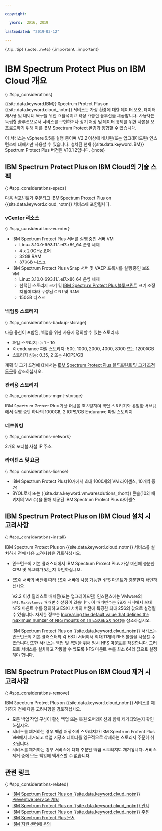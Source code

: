 ```yaml
---

copyright:

  years:  2016, 2019

lastupdated: "2019-03-12"

---
```


{:tip: .tip}
{:note: .note}
{:important: .important}

# IBM Spectrum Protect Plus on IBM Cloud 개요
{: #spp_considerations}

{{site.data.keyword.IBM}} Spectrum Protect Plus on {{site.data.keyword.cloud_notm}} 서비스는 가상 환경에 대한 데이터 보호, 데이터 재사용 및 데이터 복구를 위한 효율적이고 확장 가능한 솔루션을 제공합니다. 사용자는 독립형 솔루션으로서 서비스를 구현하거나 장기 저장 및 데이터 통제를 위한 사본을 오프로드하기 위해 이를 IBM Spectrum Protect 환경과 통합할 수 있습니다.

이 서비스는 vSphere 6.5를 실행 중이며 V2.2 이상에 배치된(또는 업그레이드된) 인스턴스에 대해서만 사용할 수 있습니다. 설치된 현재 {{site.data.keyword.IBM}} Spectrum Protect Plus 버전은 V10.1.2입니다.
{:note}

## IBM Spectrum Protect Plus on IBM Cloud의 기술 스펙
{: #spp_considerations-specs}

다음 컴포넌트가 주문되고 IBM Spectrum Protect Plus on {{site.data.keyword.cloud_notm}} 서비스에 포함됩니다.

### vCenter 리소스
{: #spp_considerations-vcenter}

* IBM Spectrum Protect Plus 서버를 실행 중인 서버 VM
   * Linux 3.10.0-693.11.1.el7.x86_64 운영 체제
   * 4 x 2.0GHz 코어
   * 32GB RAM
   * 370GB 디스크
* IBM Spectrum Protect Plus vSnap 서버 및 VADP 프록시를 실행 중인 보조 VM
   * Linux 3.10.0-693.11.1.el7.x86_64 운영 체제
   * 선택된 스토리지 크기 및 [IBM Spectrum Protect Plus 블루프린트](https://www.ibm.com/developerworks/community/wikis/home?lang=en#!/wiki/Tivoli%20Storage%20Manager/page/IBM%20Spectrum%20Protect%20Plus%20Blueprints) 크기 조정 지침에 따라 구성된 CPU 및 RAM
   * 150GB 디스크

### 백업용 스토리지
{: #spp_considerations-backup-storage}

다음 옵션이 포함된, 백업을 위한 사용자 정의할 수 있는 스토리지:
* 파일 스토리지 수: 1 - 10
* 각 endurance 파일 스토리지: 500, 1000, 2000, 4000, 8000 또는 12000GB
* 스토리지 성능: 0.25, 2 또는 4IOPS/GB

계획 및 크기 조정에 대해서는 [IBM Spectrum Protect Plus 블루프린트 및 크기 조정 도구](https://www.ibm.com/developerworks/community/wikis/home?lang=en#!/wiki/Tivoli%20Storage%20Manager/page/IBM%20Spectrum%20Protect%20Plus%20Blueprints)를 참조하십시오.

### 관리용 스토리지
{: #spp_considerations-mgmt-storage}

IBM Spectrum Protect Plus 가상 머신을 호스팅하며 백업 스토리지와 동일한 서브넷에서 실행 중인 하나의 1000GB, 2 IOPS/GB Endurance 파일 스토리지

### 네트워킹
{: #spp_considerations-network}

2개의 포터블 사설 IP 주소.

### 라이센스 및 요금
{: #spp_considerations-license}

* IBM Spectrum Protect Plus(10개에서 최대 1000개의 VM 라이센스, 10개씩 증가)
* BYOL로서 또는 {{site.data.keyword.vmwaresolutions_short}} 콘솔(10의 패키지의 VM 수)을 통해 제공된 IBM Spectrum Protect Plus 라이센스

## IBM Spectrum Protect Plus on IBM Cloud 설치 시 고려사항
{: #spp_considerations-install}

IBM Spectrum Protect Plus on {{site.data.keyword.cloud_notm}} 서비스를 설치하기 전에 다음 고려사항을 검토하십시오.

* 인스턴스의 기본 클러스터에서 IBM Spectrum Protect Plus 가상 머신에 충분한 CPU 및 메모리가 있는지 확인하십시오.
* ESXi 서버의 버전에 따라 ESXi 서버에 사용 가능한 NFS 마운트가 충분한지 확인하십시오.

  V2.2 이상 릴리스로 배치된(또는 업그레이드된) 인스턴스에는 VMware의 `NFS.MaxVolumes` 매개변수 설정이 있습니다. 이 매개변수는 ESXi 서버에서 최대 NFS 마운트 수를 정의하고 ESXi 서버의 버전에 특정한 최대 256의 값으로 설정될 수 있습니다. 자세한 정보는 [Increasing the default value that defines the maximum number of NFS mounts on an ESXi/ESX host](https://kb.vmware.com/s/article/2239)를 참조하십시오.

  IBM Spectrum Protect Plus on {{site.data.keyword.cloud_notm}} 서비스는 인스턴스의 기본 클러스터의 각 ESXi 서버에서 최대 11개의 NFS 볼륨을 사용할 수 있습니다. 또한 서비스는 백업 및 복원을 위해 임시 NFS 마운트를 작성합니다. 그러므로 서비스를 설치하고 작동할 수 있도록 NFS 마운트 수를 최소 64의 값으로 설정해야 합니다.

## IBM Spectrum Protect Plus on IBM Cloud 제거 시 고려사항
{: #spp_considerations-remove}

IBM Spectrum Protect Plus on {{site.data.keyword.cloud_notm}} 서비스를 제거하기 전에 다음 고려사항을 검토하십시오.
* 모든 백업 작업 구성이 활성 백업 또는 복원 오퍼레이션과 함께 제거되었는지 확인하십시오.
* 서비스를 제거하는 경우 백업 저장소의 스토리지가 IBM Spectrum Protect Plus VM에서 제거되고 백업 저장소 데이터를 영구적으로 삭제하는 스토리지 주문이 취소됩니다.
* 서비스를 제거하는 경우 서비스에 대해 주문된 백업 스토리지도 제거됩니다. 서비스 제거 중에 모든 백업에 액세스할 수 없습니다.

## 관련 링크
{: #spp_considerations-related}

* [IBM Spectrum Protect Plus on {{site.data.keyword.cloud_notm}} Preventive Service 계획](http://www.ibm.com/support/docview.wss?uid=swg22012650)
* [IBM Spectrum Protect Plus on {{site.data.keyword.cloud_notm}} 관리](/docs/services/vmwaresolutions/services?topic=vmware-solutions-managingspp)
* [IBM Spectrum Protect Plus on {{site.data.keyword.cloud_notm}} 주문](/docs/services/vmwaresolutions/services?topic=vmware-solutions-spp_ordering)
* [IBM Spectrum Protect Plus 문서](https://www.ibm.com/support/knowledgecenter/en/SSNQFQ/landing/welcome_ssnqfq.html)
* [IBM 지원 센터에 문의](/docs/services/vmwaresolutions/vmonic?topic=vmware-solutions-trbl_support)
